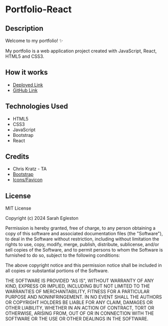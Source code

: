 # Portfolio-React

## Description

Welcome to my portfolio! ✨

My portfolio is a web application project created with JavaScript, React, HTML5 and CSS3.

## How it works

- [Deployed Link](https://egleston.dev/)
- [GitHub Link](https://github.com/segleston/portfolio-react)


## Technologies Used

- HTML5
- CSS3
- JavaScript
- Bootstrap
- React

## Credits

- Chris Kratz - TA
- [Bootstrap](https://getbootstrap.com/docs/5.3/getting-started/introduction/)
- [Icons/Favicon](https://icons8.com/icons)

## License

MIT License

Copyright (c) 2024 Sarah Egleston

Permission is hereby granted, free of charge, to any person obtaining a copy
of this software and associated documentation files (the "Software"), to deal
in the Software without restriction, including without limitation the rights
to use, copy, modify, merge, publish, distribute, sublicense, and/or sell
copies of the Software, and to permit persons to whom the Software is
furnished to do so, subject to the following conditions:

The above copyright notice and this permission notice shall be included in all
copies or substantial portions of the Software.

THE SOFTWARE IS PROVIDED "AS IS", WITHOUT WARRANTY OF ANY KIND, EXPRESS OR
IMPLIED, INCLUDING BUT NOT LIMITED TO THE WARRANTIES OF MERCHANTABILITY,
FITNESS FOR A PARTICULAR PURPOSE AND NONINFRINGEMENT. IN NO EVENT SHALL THE
AUTHORS OR COPYRIGHT HOLDERS BE LIABLE FOR ANY CLAIM, DAMAGES OR OTHER
LIABILITY, WHETHER IN AN ACTION OF CONTRACT, TORT OR OTHERWISE, ARISING FROM,
OUT OF OR IN CONNECTION WITH THE SOFTWARE OR THE USE OR OTHER DEALINGS IN THE
SOFTWARE.
